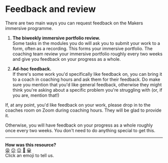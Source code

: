 # Feedback and review

There are two main ways you can request feedback on the Makers immersive
programme.

1. **The biweekly immersive portfolio review.**  
   Some tasks in the modules you do will ask you to submit your work to a form,
   often as a recording. This forms your immersive portfolio. The coaching team
   review your immersive portfolio roughly every two weeks and give you feedback
   on your progress as a whole.

2. **Ad-hoc feedback.**  
   If there's some work you'd specifically like feedback on, you can bring it to
   a coach in coaching hours and ask them for their feedback. Do make sure you
   mention that you'd like general feedback, otherwise they might think you're
   asking about a specific problem you're struggling with (or, if you are,
   mention that!)

If, at any point, you'd like feedback on your work, please drop in to the
coaches room on Zoom during coaching hours. They will be glad to provide it.

Otherwise, you will have feedback on your progress as a whole roughly once every
two weeks. You don't need to do anything special to get this.


<!-- BEGIN GENERATED SECTION DO NOT EDIT -->

---

**How was this resource?**  
[😫](https://airtable.com/shrUJ3t7KLMqVRFKR?prefill_Repository=makersacademy%2Fgolden-square&prefill_File=pills%2Freview.md&prefill_Sentiment=😫) [😕](https://airtable.com/shrUJ3t7KLMqVRFKR?prefill_Repository=makersacademy%2Fgolden-square&prefill_File=pills%2Freview.md&prefill_Sentiment=😕) [😐](https://airtable.com/shrUJ3t7KLMqVRFKR?prefill_Repository=makersacademy%2Fgolden-square&prefill_File=pills%2Freview.md&prefill_Sentiment=😐) [🙂](https://airtable.com/shrUJ3t7KLMqVRFKR?prefill_Repository=makersacademy%2Fgolden-square&prefill_File=pills%2Freview.md&prefill_Sentiment=🙂) [😀](https://airtable.com/shrUJ3t7KLMqVRFKR?prefill_Repository=makersacademy%2Fgolden-square&prefill_File=pills%2Freview.md&prefill_Sentiment=😀)  
Click an emoji to tell us.

<!-- END GENERATED SECTION DO NOT EDIT -->
